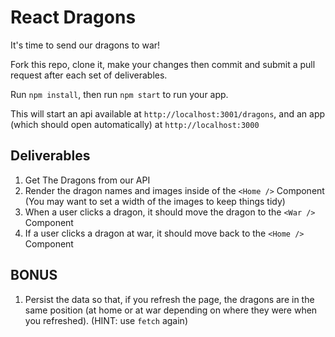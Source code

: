 # React Dragons

It's time to send our dragons to war! 

Fork this repo, clone it, make your changes then commit and submit a pull request after each set of deliverables.

Run `npm install`, then run `npm start` to run your app. 

This will start an api available at `http://localhost:3001/dragons`, and an app (which should open automatically) at `http://localhost:3000` 

## Deliverables
1. Get The Dragons from our API
2. Render the dragon names and images inside of the `<Home />` Component (You may want to set a width of the images to keep things tidy)
3. When a user clicks a dragon, it should move the dragon to the `<War />` Component
4. If a user clicks a dragon at war, it should move back to the `<Home />` Component

## BONUS
1. Persist the data so that, if you refresh the page, the dragons are in the same position (at home or at war depending on where they were when you refreshed). (HINT: use `fetch` again)
